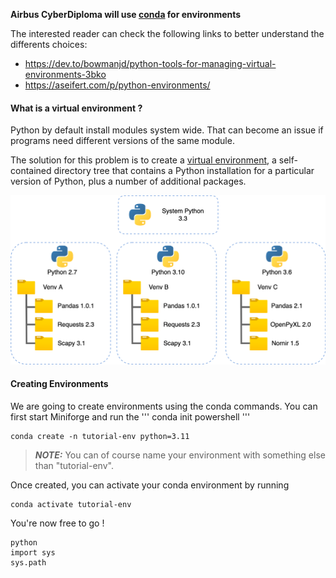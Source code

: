 **Airbus CyberDiploma will use  [conda](https://docs.conda.io/en/latest/) for environments** 

The interested reader can check the following links to better understand the differents choices: 

* https://dev.to/bowmanjd/python-tools-for-managing-virtual-environments-3bko
* https://aseifert.com/p/python-environments/



#### What is a virtual environment ?

Python by default install modules system wide. That can become an issue if programs need different versions of the same module.

The solution for this problem is to create a [virtual environment](https://docs.python.org/3/glossary.html#term-virtual-environment), a self-contained directory tree that contains a Python installation for a particular version of Python, plus a number of additional packages.



![Venv.drawio](VENV.assets/Venv.drawio.png)



#### Creating Environments

We are going to create environments using the conda commands. 
You can first start Miniforge and run the 
'''
conda init powershell
'''


```
conda create -n tutorial-env python=3.11
```

> **_NOTE:_**  You can of course name your environment with something else than "tutorial-env".


Once created, you can activate your conda environment by running

```
conda activate tutorial-env
```

You're now free to go !

```
python
import sys
sys.path
```

